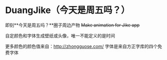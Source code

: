 # DuangJike（今天是周五吗？）
即刻**今天是周五吗？**圈子周边产物
~~Make animation for Jike app~~

自定颜色和字体生成壁纸或头像，唯一不能定义的是时间

更多颜色的颜色值来自：http://zhongguose.com/
字体是来自方正字库的四个免费字体
